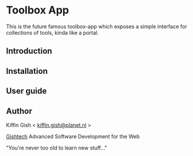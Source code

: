 # Toolbox App

This is the future famous toolbox-app which exposes a simple interface for collections of tools, kinda like a portal.

## Introduction


## Installation


## User guide


## Author

Kiffin Gish \< kiffin.gish@planet.nl \>

[Gishtech](http://gishtech.com)
Advanced Software Development for the Web

"You're never too old to learn new stuff..."

